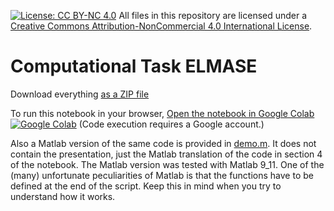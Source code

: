 [![License: CC BY-NC 4.0](https://i.creativecommons.org/l/by-nc/4.0/88x31.png)](https://creativecommons.org/licenses/by-nc/4.0/)
All files in this repository are licensed under a [Creative Commons Attribution-NonCommercial 4.0 International License](http://creativecommons.org/licenses/by-nc/4.0/).

# Computational Task ELMASE

Download everything [as a ZIP file](https://github.com/tovrstra/cte/archive/refs/heads/main.zip)

To run this notebook in your browser, [Open the notebook in Google Colab ![Google Colab](https://colab.research.google.com/assets/colab-badge.svg)](https://colab.research.google.com/github/tovrstra/cte/blob/main/demo.ipynb) (Code execution requires a Google account.)

Also a Matlab version of the same code is provided in [demo.m](demo.m).
It does not contain the presentation, just the Matlab translation of the code in section 4 of the notebook.
The Matlab version was tested with Matlab 9_11.
One of the (many) unfortunate peculiarities of Matlab is that the functions have to be defined at the end of the script.
Keep this in mind when you try to understand how it works.
